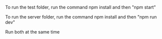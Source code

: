 To run the test folder, run the command
npm install and then
"npm start"

To run the server folder, run the command
npm install and then
"npm run dev"

Run both at the same time
